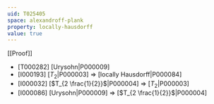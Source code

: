 ```yaml
---
uid: T025405
space: alexandroff-plank
property: locally-hausdorff
value: true
---
```

[[Proof]]

* [T000282] [Urysohn|P000009]
* [I000193] [$T_2$|P000003] => [locally Hausdorff|P000084]
* [I000032] [$T_{2 \frac{1}{2}}$|P000004] => [$T_2$|P000003]
* [I000086] [Urysohn|P000009] => [$T_{2 \frac{1}{2}}$|P000004]

